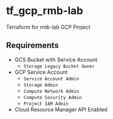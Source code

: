 # tf_gcp_rmb-lab
Terraform for rmb-lab GCP Project

## Requirements
  * GCS Bucket with Service Account
    * `Storage Legacy Bucket Owner` 
  * GCP Service Account
    * `Service Account Admin`
    * `Storage Admin`
    * `Compute Network Admin`
    * `Compute Security Admin`
    * `Project IAM Admin`
  * Cloud Resource Manager API Enabled
